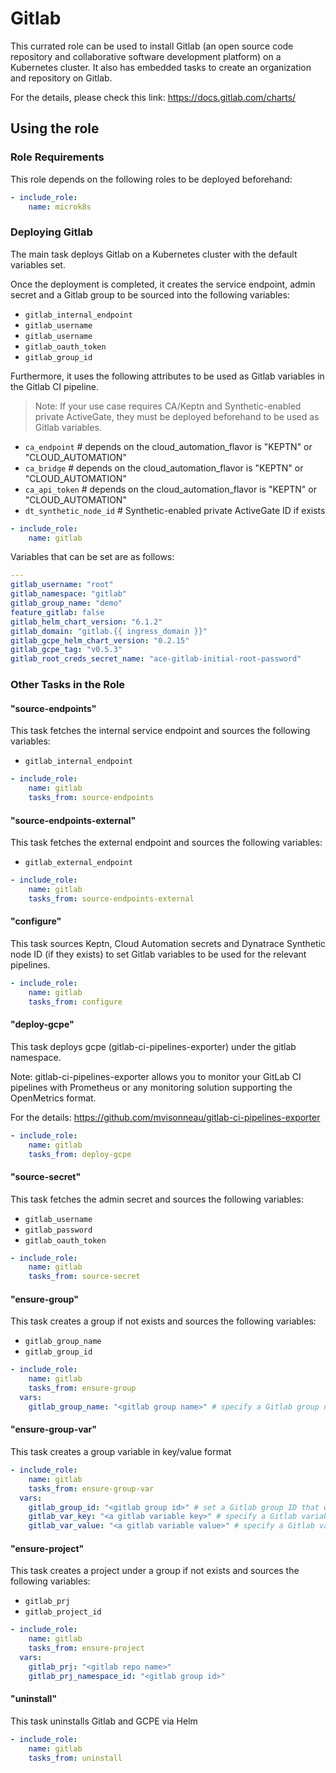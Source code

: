 # Gitlab

This currated role can be used to install Gitlab (an open source code repository and collaborative software development platform) on a Kubernetes cluster.
It also has embedded tasks to create an organization and repository on Gitlab.

For the details, please check this link: https://docs.gitlab.com/charts/

## Using the role

### Role Requirements
This role depends on the following roles to be deployed beforehand:
```yaml
- include_role:
    name: microk8s

```
### Deploying Gitlab

The main task deploys Gitlab on a Kubernetes cluster with the default variables set. 

Once the deployment is completed, it creates the service endpoint, admin secret and a Gitlab group to be sourced into the following variables:
- `gitlab_internal_endpoint`
- `gitlab_username`
- `gitlab_username`
- `gitlab_oauth_token`
- `gitlab_group_id`

Furthermore, it uses the following attributes to be used as Gitlab variables in the Gitlab CI pipeline.
> Note: If your use case requires CA/Keptn and Synthetic-enabled private ActiveGate, they must be deployed beforehand to be used as Gitlab variables.
- `ca_endpoint` # depends on the cloud_automation_flavor is "KEPTN" or "CLOUD_AUTOMATION"
- `ca_bridge` # depends on the cloud_automation_flavor is "KEPTN" or "CLOUD_AUTOMATION"
- `ca_api_token` # depends on the cloud_automation_flavor is "KEPTN" or "CLOUD_AUTOMATION"
- `dt_synthetic_node_id` # Synthetic-enabled private ActiveGate ID if exists

```yaml
- include_role:
    name: gitlab
```

Variables that can be set are as follows:

```yaml
---
gitlab_username: "root"
gitlab_namespace: "gitlab"
gitlab_group_name: "demo"
feature_gitlab: false
gitlab_helm_chart_version: "6.1.2"
gitlab_domain: "gitlab.{{ ingress_domain }}"
gitlab_gcpe_helm_chart_version: "0.2.15"
gitlab_gcpe_tag: "v0.5.3"
gitlab_root_creds_secret_name: "ace-gitlab-initial-root-password"
```

### Other Tasks in the Role

#### "source-endpoints" 
This task fetches the internal service endpoint and sources the following variables:
- `gitlab_internal_endpoint`

```yaml
- include_role:
    name: gitlab
    tasks_from: source-endpoints
```

#### "source-endpoints-external" 
This task fetches the external endpoint and sources the following variables:
- `gitlab_external_endpoint`
  
```yaml
- include_role:
    name: gitlab
    tasks_from: source-endpoints-external
```

#### "configure" 
This task sources Keptn, Cloud Automation secrets and Dynatrace Synthetic node ID (if they exists) to set Gitlab variables to be used for the relevant pipelines.

```yaml
- include_role:
    name: gitlab
    tasks_from: configure
```

#### "deploy-gcpe" 
This task deploys gcpe (gitlab-ci-pipelines-exporter) under the gitlab namespace.

Note: gitlab-ci-pipelines-exporter allows you to monitor your GitLab CI pipelines with Prometheus or any monitoring solution supporting the OpenMetrics format.

For the details: https://github.com/mvisonneau/gitlab-ci-pipelines-exporter


```yaml
- include_role:
    name: gitlab
    tasks_from: deploy-gcpe
```

#### "source-secret" 
This task fetches the admin secret and sources the following variables:
- `gitlab_username`
- `gitlab_password`
- `gitlab_oauth_token`

```yaml
- include_role:
    name: gitlab
    tasks_from: source-secret
```

#### "ensure-group" 
This task creates a group if not exists and sources the following variables:
- `gitlab_group_name`
- `gitlab_group_id`

```yaml
- include_role:
    name: gitlab
    tasks_from: ensure-group
  vars:
    gitlab_group_name: "<gitlab group name>" # specify a Gitlab group name to be created
```

#### "ensure-group-var" 
This task creates a group variable in key/value format

```yaml
- include_role:
    name: gitlab
    tasks_from: ensure-group-var
  vars:
    gitlab_group_id: "<gitlab group id>" # set a Gitlab group ID that was created in "ensure-group" task 
    gitlab_var_key: "<a gitlab variable key>" # specify a Gitlab variable key to be created
    gitlab_var_value: "<a gitlab variable value>" # specify a Gitlab variable value to be created
```

#### "ensure-project" 
This task creates a project under a group if not exists and sources the following variables:
- `gitlab_prj`
- `gitlab_project_id`

```yaml
- include_role:
    name: gitlab
    tasks_from: ensure-project
  vars:
    gitlab_prj: "<gitlab repo name>"
    gitlab_prj_namespace_id: "<gitlab group id>"
```

#### "uninstall" 
This task uninstalls Gitlab and GCPE via Helm

```yaml
- include_role:
    name: gitlab
    tasks_from: uninstall
```
